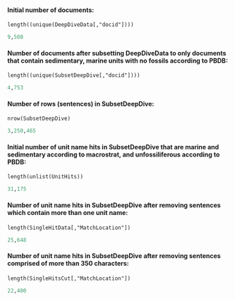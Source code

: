 #### Initial number of documents: 
`length((unique(DeepDiveData[,"docid"])))`
````R
9,508
````

#### Number of documents after subsetting DeepDiveData to only documents that contain sedimentary, marine units with no fossils according to PBDB:
`length((unique(SubsetDeepDive[,"docid"])))`
````R
4,753
````

#### Number of rows (sentences) in SubsetDeepDive:
`nrow(SubsetDeepDive)`
````R
3,250,465
````

#### Initial number of unit name hits in SubsetDeepDive that are marine and sedimentary according to macrostrat, and unfossiliferous according to PBDB:

`length(unlist(UnitHits))`
````R
31,175
````
#### Number of unit name hits in SubsetDeepDive after removing sentences which contain more than one unit name:

`length(SingleHitData[,"MatchLocation"])`
````R
25,648
````

#### Number of unit name hits in SubsetDeepDive after removing sentences comprised of more than 350 characters:

`length(SingleHitsCut[,"MatchLocation"])`
````R
22,400
````
